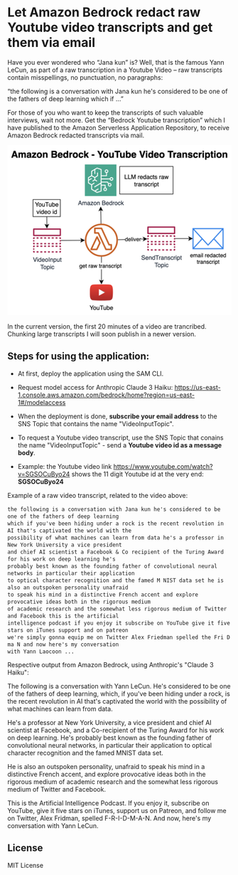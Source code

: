 # Let Amazon Bedrock redact raw Youtube video transcripts and get them via email

Have you ever wondered who “Jana kun” is? Well, that is the famous Yann LeCun, as part of a raw transcription in a Youtube Video – raw transcripts contain misspellings, no punctuation, no paragraphs:

“the following is a conversation with Jana kun he's considered to be one of the fathers of deep learning which if …”

For those of you who want to keep the transcripts of such valuable interviews, wait not more. Get the “Bedrock Youtube transcription” which I have published to the Amazon Serverless Application Repository, to receive Amazon Bedrock redacted transcripts via mail.

![Architecture Image](./img/Amazon-Bedrock-Youtube-Video-Transcription.png)

In the current version, the first 20 minutes of a video are trancribed. Chunking large transcripts I will soon publish in a newer version.

## Steps for using the application:

* At first, deploy the application using the SAM CLI.

* Request model access for Anthropic Claude 3 Haiku:
https://us-east-1.console.aws.amazon.com/bedrock/home?region=us-east-1#/modelaccess

* When the deployment is done, **subscribe your email address** to the SNS Topic that contains the name "VideoInputTopic".

* To request a Youtube video transcript, use the SNS Topic that conains the name "VideoInputTopic" - send a **Youtube video id as a message body**.

* Example: the Youtube video link https://www.youtube.com/watch?v=SGSOCuByo24 shows the 11 digit Youtube id at the very end: **SGSOCuByo24**

Example of a raw video transcript, related to the video above:

```
the following is a conversation with Jana kun he's considered to be one of the fathers of deep learning 
which if you've been hiding under a rock is the recent revolution in AI that's captivated the world with the 
possibility of what machines can learn from data he's a professor in New York University a vice president 
and chief AI scientist a Facebook & Co recipient of the Turing Award for his work on deep learning he's 
probably best known as the founding father of convolutional neural networks in particular their application 
to optical character recognition and the famed M NIST data set he is also an outspoken personality unafraid 
to speak his mind in a distinctive French accent and explore provocative ideas both in the rigorous medium 
of academic research and the somewhat less rigorous medium of Twitter and Facebook this is the artificial 
intelligence podcast if you enjoy it subscribe on YouTube give it five stars on iTunes support and on patreon 
we're simply gonna equip me on Twitter Alex Friedman spelled the Fri D ma N and now here's my conversation 
with Yann Laocoon ...
```

Respective output from Amazon Bedrock, using Anthropic's "Claude 3 Haiku":

The following is a conversation with Yann LeCun. He's considered to be one of the fathers of deep learning, which, if you've been hiding under a rock, is the recent revolution in AI that's captivated the world with the possibility of what machines can learn from data.

He's a professor at New York University, a vice president and chief AI scientist at Facebook, and a Co-recipient of the Turing Award for his work on deep learning. He's probably best known as the founding father of convolutional neural networks, in particular their application to optical character recognition and the famed MNIST data set.

He is also an outspoken personality, unafraid to speak his mind in a distinctive French accent, and explore provocative ideas both in the rigorous medium of academic research and the somewhat less rigorous medium of Twitter and Facebook.

This is the Artificial Intelligence Podcast. If you enjoy it, subscribe on YouTube, give it five stars on iTunes, support us on Patreon, and follow me on Twitter, Alex Fridman, spelled F-R-I-D-M-A-N. And now, here's my conversation with Yann LeCun.


## License

MIT License
